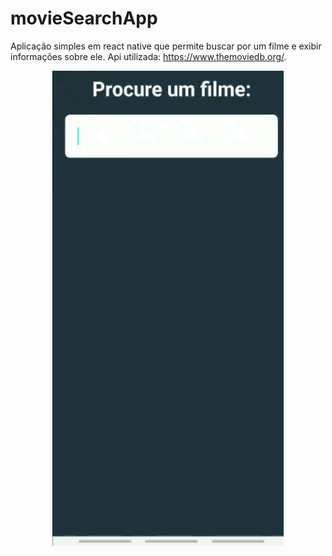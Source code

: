 # movieSearchApp
Aplicação simples em react native que permite buscar por um filme e exibir informações sobre ele.  Api utilizada: https://www.themoviedb.org/.
<p align="center" >
<img width="370" height="760" src="assets/movieApp.gif">
</p> 
